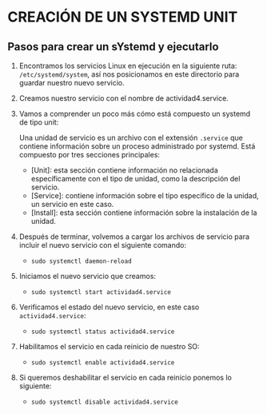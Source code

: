 # CREACIÓN DE UN SYSTEMD UNIT 
## Pasos para crear un sYstemd y ejecutarlo 
1. Encontramos los servicios Linux en ejecución en la siguiente ruta: `/etc/systemd/system`, así nos posicionamos en este directorio para guardar nuestro nuevo servicio.

2. Creamos nuestro servicio con el nombre de actividad4.service.

3. Vamos a comprender un poco más cómo está compuesto un systemd de tipo unit: 

    Una unidad de servicio es un archivo con el extensión `.service` que contiene información sobre un proceso administrado por systemd. Está compuesto por tres secciones principales:

    * [Unit]: esta sección contiene información no relacionada específicamente con el tipo de unidad, como la descripción del servicio.
    * [Service]: contiene información sobre el tipo específico de la unidad, un servicio en este caso.
    * [Install]: esta sección contiene información sobre la instalación de la unidad.

4. Después de terminar, volvemos a cargar los archivos de servicio para incluir el nuevo servicio con el siguiente comando:
    * `sudo systemctl daemon-reload`

5. Iniciamos el nuevo servicio que creamos:
    * `sudo systemctl start actividad4.service`

6. Verificamos el estado del nuevo servicio, en este caso `actividad4.service`:
    * `sudo systemctl status actividad4.service`

7. Habilitamos el servicio en cada reinicio de nuestro SO:
    * `sudo systemctl enable actividad4.service`

8. Si queremos deshabilitar el servicio en cada reinicio ponemos lo siguiente:
    * `sudo systemctl disable actividad4.service`